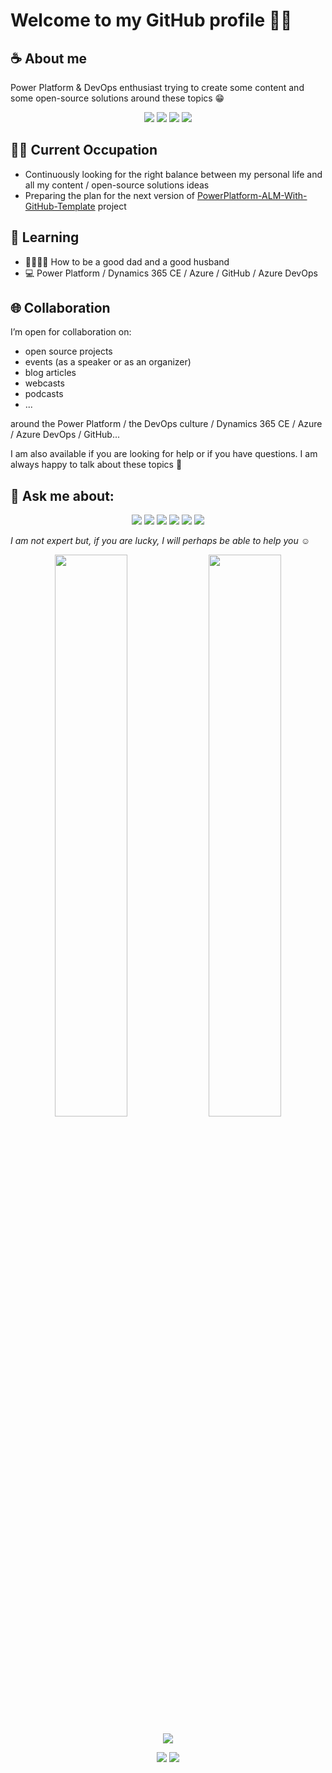 # Welcome to my GitHub profile 👋🏼

## ☕ About me
Power Platform & DevOps enthusiast trying to create some content and some open-source solutions around these topics 😁

<p align="center">
    <a href="https://twitter.com/RaphaelPothin" alt="Twitter Badge">
        <img src="https://img.shields.io/badge/-Raphael%20Pothin-blue?style=flat-square&logo=Twitter&logoColor=white&link=https://twitter.com/RaphaelPothin" /></a>
    <a href="https://www.linkedin.com/in/raphael-pothin-642bb657/?locale=en_US" alt="Linkedin Badge">
        <img src="https://img.shields.io/badge/-Raphael%20Pothin-blue?style=flat-square&logo=Linkedin&logoColor=white&link=https://www.linkedin.com/in/raphael-pothin-642bb657/?locale=en_US" /></a>
    <a href="https://medium.com/rapha%C3%ABl-pothin" alt="Medium Blog Badge">
        <img src="https://img.shields.io/badge/-Raphael%20Pothin-black?style=flat-square&logo=Medium&logoColor=white&link=https://medium.com/rapha%C3%ABl-pothin" /></a>
    <a href="https://www.youtube.com/channel/UCPrqWAV9Vc9FV8-gHxAfWuA" alt="YouTube Badge">
        <img src="https://img.shields.io/badge/-Raphael%20Pothin-red?style=flat-square&logo=YouTube&logoColor=white&link=https://www.youtube.com/channel/UCPrqWAV9Vc9FV8-gHxAfWuA" /></a>
</p>

## 👨‍💻 Current Occupation

- Continuously looking for the right balance between my personal life and all my content / open-source solutions ideas
- Preparing the plan for the next version of [PowerPlatform-ALM-With-GitHub-Template](https://github.com/rpothin/PowerPlatform-ALM-With-GitHub-Template) project

## 📖 Learning

- 👨‍👩‍👧‍👧 How to be a good dad and a good husband
- 💻 Power Platform / Dynamics 365 CE / Azure / GitHub / Azure DevOps

## 🌐 Collaboration
I’m open for collaboration on:

- open source projects
- events (as a speaker or as an organizer)
- blog articles
- webcasts
- podcasts
- ...

around the Power Platform / the DevOps culture  / Dynamics 365 CE / Azure / Azure DevOps / GitHub...

I am also available if you are looking for help or if you have questions.
I am always happy to talk about these topics :open_hands:

## 💬 Ask me about:

<p align="center">
    <a href="https://powerplatform.microsoft.com/en-us/" alt="Power Platform">
        <img src="https://img.shields.io/badge/-Power%20Platform-5E5E5E?style=flat-square&logo=Microsoft&logoColor=white&link=https://powerplatform.microsoft.com/en-us/" /></a>
    <a href="https://images-na.ssl-images-amazon.com/images/I/81B4f4soNAL.jpg" alt="DevOps Culture">
        <img src="https://img.shields.io/badge/-DevOps%20Culture-blue?style=flat-square&link=https://images-na.ssl-images-amazon.com/images/I/81B4f4soNAL.jpg" /></a>
    <a href="https://dynamics.microsoft.com/en-us/" alt="Dynamics 365">
        <img src="https://img.shields.io/badge/-Dynamics%20365-002050?style=flat-square&logo=Dynamics%20365&logoColor=white&link=https://dynamics.microsoft.com/en-us/" /></a>
    <a href="https://github.com/about" alt="GitHub">
        <img src="https://img.shields.io/badge/-GitHub-black?style=flat-square&logo=GitHub&logoColor=white&link=https://github.com/about" /></a>
    <a href="https://azure.microsoft.com/en-us/" alt="Azure">
        <img src="https://img.shields.io/badge/-Azure-0078D4?style=flat-square&logo=Microsoft%20Azure&logoColor=white&link=https://azure.microsoft.com/en-us/" /></a>
    <a href="https://azure.microsoft.com/en-us/services/devops/" alt="Azure DevOps">
        <img src="https://img.shields.io/badge/-Azure%20DevOps-0078D7?style=flat-square&logo=Azure%20DevOps&logoColor=white&link=https://azure.microsoft.com/en-us/services/devops/" /></a>
</p>

*I am not expert but, if you are lucky, I will perhaps be able to help you :relaxed:*

<p align="center">
    <img width="48%" src="https://github-readme-stats.vercel.app/api?username=rpothin&show_icons=true&theme=algolia&count_private=true&include_all_commits=true" />
    <img width="48%" src="https://github-readme-streak-stats.herokuapp.com/?user=rpothin&theme=algolia" />
</p>

<p align="center">
    <a href="#visitors" alt="Visitors">
        <img src="http://estruyf-github.azurewebsites.net/api/VisitorHit?user=rpothinf&repo=github-visitors-badge&countColorcountColor&countColor=%237B1E7A" /></a>
</p>

<p align="center">
    <a href="#followers" alt="Followers">
        <img src="https://img.shields.io/github/followers/rpothin?style=social" /></a>
    <a href="https://twitter.com/RaphaelPothin" alt="Twitter Followers">
        <img src="https://img.shields.io/twitter/follow/RaphaelPothin?style=social" /></a>
</p>
